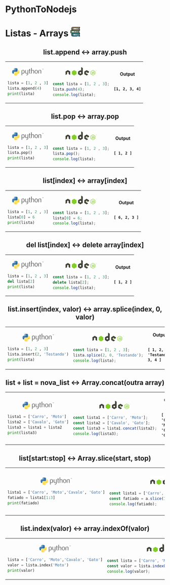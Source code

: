 # PythonToNodejs

# Listas - Arrays <img src="https://github.com/gusantos1/PythonToNodejs/blob/main/img/books.svg" width="30">

<div align="center">
<h2>list.append ↔ array.push</h2>
<table>
<tr>
<td>
<p align="center"><img align="center" src="https://github.com/gusantos1/PythonToNodejs/blob/main/img/python-logo.png"width="100"></p>

  ```python
  lista = [1, 2 , 3]
  lista.append(4)
  print(lista)
  ```
</td>
<td>
<p align="center"><img src="https://github.com/gusantos1/PythonToNodejs/blob/main/img/nodejs-logo.png"width="100"></p>

  ```javascript
  const lista = [1, 2 , 3];
  lista.push(4);
  console.log(lista);
  ```
</td>
<td>
<p align="center"><strong>Output</strong></p>
<p style="font-size:30px"><h4>

  ```
  [1, 2, 3, 4]
  ```

  </h4></p>
</td>
</tr>
</table>
</div>


<div align="center">
<h2>list.pop ↔ array.pop</h2>
<table>
<tr>
<td>
<p align="center"><img align="center" src="https://github.com/gusantos1/PythonToNodejs/blob/main/img/python-logo.png"width="100"></p>

  ```python
  lista = [1, 2 , 3]
  lista.pop()
  print(lista)
  ```
</td>
<td>
<p align="center"><img src="https://github.com/gusantos1/PythonToNodejs/blob/main/img/nodejs-logo.png"width="100"></p>

  ```javascript
  const lista = [1, 2 , 3];
  lista.pop();
  console.log(lista);
  ```
</td>
<td>
<p align="center"><strong>Output</strong></p>
<p style="font-size:30px"><h4>

  ```
  [ 1, 2 ]
  ```
  </h4></p>
</td>
</tr>
</table>
</div>


<div align="center">
<h2>list[index] ↔ array[index]</h2>
<table>
<tr>
<td>
<p align="center"><img align="center" src="https://github.com/gusantos1/PythonToNodejs/blob/main/img/python-logo.png"width="100"></p>

  ```python
  lista = [1, 2 , 3]
  lista[0] = 6
  print(lista)
  ```
</td>
<td>
<p align="center"><img src="https://github.com/gusantos1/PythonToNodejs/blob/main/img/nodejs-logo.png"width="100"></p>

  ```javascript
  const lista = [1, 2 , 3];
  lista[0] = 6;
  console.log(lista);
  ```
</td>
<td>
<p align="center"><strong>Output</strong></p>
<p style="font-size:30px"><h4>

  ```
  [ 6, 2, 3 ]
  ```
  </h4></p>
</td>
</tr>
</table>
</div>


<div align="center">
<h2>del list[index] ↔ delete array[index]</h2>
<table>
<tr>
<td>
<p align="center"><img align="center" src="https://github.com/gusantos1/PythonToNodejs/blob/main/img/python-logo.png"width="100"></p>

  ```python
  lista = [1, 2 , 3]
  del lista[2]
  print(lista)
  ```
</td>
<td>
<p align="center"><img src="https://github.com/gusantos1/PythonToNodejs/blob/main/img/nodejs-logo.png"width="100"></p>

  ```javascript
  const lista = [1, 2 , 3];
  delete lista[2];
  console.log(lista);
  ```
</td>
<td>
<p align="center"><strong>Output</strong></p>
<p style="font-size:30px"><h4>

  ```
  [ 1, 2 ]
  ```
  </h4></p>
</td>
</tr>
</table>
</div>


<div align="center">
<h2>list.insert(index, valor) ↔ array.splice(index, 0, valor)</h2>
<table>
<tr>
<td>
<p align="center"><img align="center" src="https://github.com/gusantos1/PythonToNodejs/blob/main/img/python-logo.png"width="100"></p>

  ```python
  lista = [1, 2 , 3]
  lista.insert(2, 'Testando')
  print(lista)
  ```
</td>
<td>
<p align="center"><img src="https://github.com/gusantos1/PythonToNodejs/blob/main/img/nodejs-logo.png"width="100"></p>

  ```javascript
  const lista = [1, 2 , 3];
  lista.splice(2, 0, 'Testando');
  console.log(lista);
  ```
</td>
<td>
<p align="center"><strong>Output</strong></p>
<p style="font-size:30px"><h4>


  ```
  [ 1, 2, 'Testando', 3, 4 ]
  ```
  </h4></p>
</td>
</tr>
</table>
</div>


<div align="center">
<h2>list + list = nova_list ↔ Array.concat(outra array)</h2>
<table>
<tr>
<td>
<p align="center"><img align="center" src="https://github.com/gusantos1/PythonToNodejs/blob/main/img/python-logo.png"width="100"></p>

  ```python
  lista1 = ['Carro', 'Moto']
  lista2 = ['Cavalo', 'Gato']
  lista3 = lista1 + lista2
  print(lista3)
  ```
</td>
<td>
<p align="center"><img src="https://github.com/gusantos1/PythonToNodejs/blob/main/img/nodejs-logo.png"width="100"></p>

  ```javascript
  const lista1 = ['Carro', 'Moto'];
  const lista2 = ['Cavalo', 'Gato'];
  const lista3 = lista1.concat(lista2);
  console.log(lista3);
  ```
</td>
<td>
<p align="center"><strong>Output</strong></p>
<p style="font-size:30px"><h4>

  ```
  [ 'Carro', 'Moto', 'Cavalo', 'Gato' ]
  ```
  </h4></p>
</td>
</tr>
</table>
</div>


<div align="center">
<h2>list[start:stop] ↔ Array.slice(start, stop)</h2>
<table>
<tr>
<td>
<p align="center"><img align="center" src="https://github.com/gusantos1/PythonToNodejs/blob/main/img/python-logo.png"width="100"></p>

  ```python
  lista1 = ['Carro', 'Moto','Cavalo', 'Gato']
  fatiado = lista1[1:3]
  print(fatiado)
  ```
</td>
<td>
<p align="center"><img src="https://github.com/gusantos1/PythonToNodejs/blob/main/img/nodejs-logo.png"width="100"></p>

  ```javascript
  const lista1 = ['Carro', 'Moto','Cavalo', 'Gato'];
  const fatiado = a.slice(1,3);
  console.log(fatiado);
  ```
</td>
<td>
<p align="center"><strong>Output</strong></p>
<p style="font-size:30px"><h4>

  ```
  [ 'Moto', 'Cavalo' ]
  ```
  </h4></p>
</td>
</tr>
</table>
</div>


<div align="center">
<h2>list.index(valor) ↔ array.indexOf(valor)</h2>
<table>
<tr>
<td>
<p align="center"><img align="center" src="https://github.com/gusantos1/PythonToNodejs/blob/main/img/python-logo.png"width="100"></p>

  ```python
  lista = ['Carro', 'Moto','Cavalo', 'Gato']
  valor = lista.index('Moto')
  print(valor)
  ```
</td>
<td>
<p align="center"><img src="https://github.com/gusantos1/PythonToNodejs/blob/main/img/nodejs-logo.png"width="100"></p>

  ```javascript
  const lista = ['Carro', 'Moto','Cavalo', 'Gato'];
  const valor = lista.indexOf('Moto');
  console.log(valor);
  ```
</td>
<td>
<p align="center"><strong>Output</strong></p>
<p style="font-size:30px"><h4>

  ```
  [1]
  ```
  </h4></p>
</td>
</tr>
</table>
</div>




